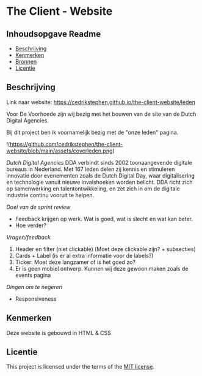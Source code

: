 # The Client - Website

## Inhoudsopgave Readme

  * [Beschrijving](#beschrijving)
  * [Kenmerken](#kenmerken)
  * [Bronnen](#bronnen)
  * [Licentie](#licentie)

## Beschrijving
<!-- In de Beschrijving staat hoe je project er uit ziet, hoe het werkt en wat je er mee kan. -->
<!-- Voeg een mooie poster visual toe 📸 -->
<!-- Voeg een link toe naar Github Pages 🌐-->
Link naar website: https://cedrikstephen.github.io/the-client-website/leden

Voor De Voorhoede zijn wij bezig met het bouwen van de site van de Dutch Digital Agencies.

Bij dit project ben ik voornamelijk bezig met de "onze leden" pagina.

!(https://github.com/cedrikstephen/the-client-website/blob/main/assets/coverleden.png)

*Dutch Digital Agencies*
DDA verbindt sinds 2002 toonaangevende digitale bureaus in Nederland. Met 167 leden delen zij kennis en stimuleren innovatie door evenementen zoals de Dutch Digital Day, waar digitalisering en technologie vanuit nieuwe invalshoeken worden belicht. DDA richt zich op samenwerking en talentontwikkeling, en zet zich in om de digitale industrie continu vooruit te helpen.

*Doel van de sprint review*

- Feedback krijgen op werk. Wat is goed, wat is slecht en wat kan beter.
- Hoe verder?

*Vragen/feedback*

1. Header en filter (niet clickable) (Moet deze clickable zijn? + subsecties)
2. Cards + Label (is er al extra informatie voor de labels?)
3. Ticker: Moet deze langzamer of is het goed zo?
4. Er is geen mobiel ontwerp. Kunnen wij deze gewoon maken zoals de events pagina

*Dingen om te negeren*
- Responsiveness

## Kenmerken
<!-- Bij Kenmerken staat welke technieken zijn gebruikt en hoe. Wat is de HTML structuur? Wat zijn de belangrijkste dingen in CSS? Wat is er met Javascript gedaan en hoe? Misschien heb je een framwork of library gebruikt? -->

Deze website is gebouwd in HTML & CSS

## Licentie

This project is licensed under the terms of the [MIT license](./LICENSE).
